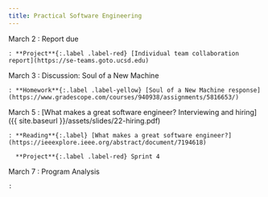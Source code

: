 ```yaml
---
title: Practical Software Engineering
---
```


March 2
: Report due

    : **Project**{:.label .label-red} [Individual team collaboration report](https://se-teams.goto.ucsd.edu)

March 3
: Discussion: Soul of a New Machine

    : **Homework**{:.label .label-yellow} [Soul of a New Machine response](https://www.gradescope.com/courses/940938/assignments/5816653/)

March 5
: [What makes a great software engineer? Interviewing and hiring]({{ site.baseurl }}/assets/slides/22-hiring.pdf)

    : **Reading**{:.label} [What makes a great software engineer?](https://ieeexplore.ieee.org/abstract/document/7194618)

      **Project**{:.label .label-red} Sprint 4

March 7
: Program Analysis

    :

